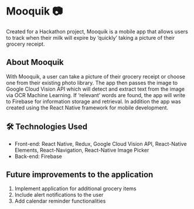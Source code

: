 # Mooquik 📷
Created for a Hackathon project, Mooquik is a mobile app that allows users to track when their milk will expire by ‘quickly’  taking a picture  of their grocery receipt.


## About Mooquik
With Mooquik, a user can take a picture of their grocery receipt or choose one from their existing photo library. The app then passes the image to Google Cloud Vision API which will detect and extract text from the image via OCR Machine Learning. If ‘relevant’ words are found, the app will write to Firebase for information storage and retrieval. In addition the app was created using the React Native framework for mobile development.


 ## 🛠️ Technologies Used
- Front-end: React Native, Redux, Google Cloud Vision API, React-Native Elements, React-Navigation, React-Native Image Picker
- Back-end: Firebase


## Future improvements to the application
1. Implement application for additional grocery items
2. Include alert notifications to the user
3. Add calendar reminder functionalities

